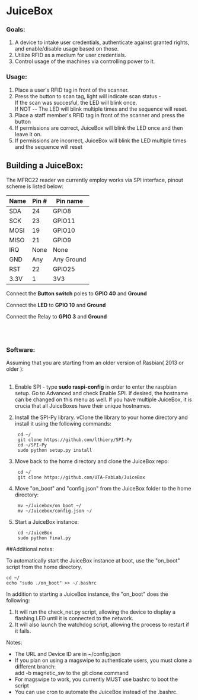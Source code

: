 # JuiceBox

### Goals:
1. A device to intake user credentials, authenticate against granted rights, and enable/disable usage based on those.
2. Utilize RFID as a medium for user credentials.
3. Control usage of the machines via controlling power to it. 

### Usage:
1. Place a user's RFID tag in front of the scanner.
2. Press the button to scan tag, light will indicate scan status - 
    <br>If the scan was succesful, the LED will blink once.
    <br>If NOT -- The LED will blink multiple times and the sequence will reset.
3. Place a staff member's RFID tag in front of the scanner and press the button
4. If permissions are correct, JuiceBox will blink the LED once and then leave it on.
5. If permissions are incorrect, JuiceBox will blink the LED multiple times and the sequence will reset

## Building a JuiceBox:

The MFRC22 reader we currently employ works via SPI interface, pinout scheme is listed below:

|Name | Pin #  | Pin name     |
| --- | ------ | ------       |
|SDA  |  24    |	GPIO8       |
|SCK  |	23    |	GPIO11      |
|MOSI	|  19	   |  GPIO10      |
|MISO	|  21    |	GPIO9       |
|IRQ	|  None	|  None        |
|GND	|  Any   |	Any Ground  |
|RST	|  22    |	GPIO25      |
|3.3V	|  1     |	3V3         |

Connect the <b>Button switch</b> poles to <b>GPIO 40</b> and <b>Ground</b><br>

Connect the <b>LED</b> to <b>GPIO 10</b> and <b>Ground</b> <br>

Connect the Relay to <b>GPIO 3</b> and <b>Ground</b> <br>

<br><br>
### Software:
Assuming that you are starting from an older version of Rasbian( 2013 or older ):
<br><br>
1.	Enable SPI - type <b>sudo raspi-config</b> in order to enter the raspbian setup.  Go to Advanced and check Enable SPI. If desired, the hostname can be changed on this menu as well.  If you have multiple JuiceBox, it is crucia that all JuiceBoxes have their  unique hostnames.

2. Install the SPI-Py library.  vClone the library to your home directory and install it using the following commands:
		
		cd ~/
		git clone https://github.com/lthiery/SPI-Py
		cd ~/SPI-Py
		sudo python setup.py install
		
2. Move back to the home directory and clone the JuiceBox repo:

		cd ~/
		git clone https://github.com/UTA-FabLab/JuiceBox
		
3. Move "on_boot" and "config.json" from the JuiceBox folder to the home directory:

		mv ~/Juicebox/on_boot ~/
		mv ~/Juicebox/config.json ~/
	
4. Start a JuiceBox instance: 

		cd ~/JuiceBox
		sudo python final.py
		
##Additional notes:

To automatically start the JuiceBox instance at boot, use the "on_boot" script from the home directory. 

	cd ~/
	echo "sudo ./on_boot" >> ~/.bashrc
		
In addition to starting a JuiceBox instance, the "on_boot" does the following: 

1. It will run the check_net.py script, allowing the device to display a flashing LED until it is connected to the network.
2. It will also launch the watchdog script, allowing the process to restart if it fails.

Notes:
  - The URL and Device ID are in ~/config.json
  - If you plan on using a magswipe to authenticate users, you must clone a different branch:<br>	add -b magnetic_sw to the git clone command
  - For magswipe to work, you currently MUST use bashrc to boot the script
  - You can use cron to automate the JuiceBox instead of the .bashrc.



